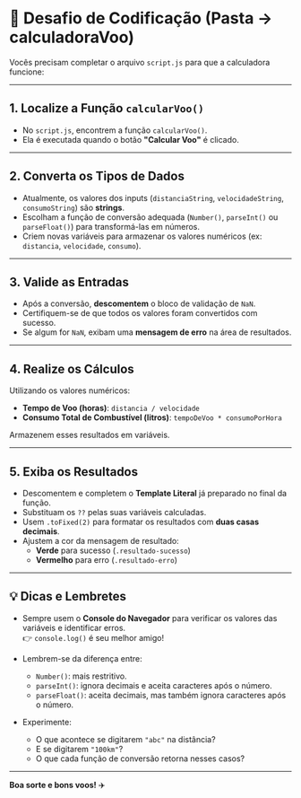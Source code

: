 # 🚀 Desafio de Codificação (Pasta -> calculadoraVoo)

Vocês precisam completar o arquivo `script.js` para que a calculadora funcione:

---

## 1. Localize a Função `calcularVoo()`

- No `script.js`, encontrem a função `calcularVoo()`.
- Ela é executada quando o botão **"Calcular Voo"** é clicado.

---

## 2. Converta os Tipos de Dados

- Atualmente, os valores dos inputs (`distanciaString`, `velocidadeString`, `consumoString`) são **strings**.
- Escolham a função de conversão adequada (`Number()`, `parseInt()` ou `parseFloat()`) para transformá-las em números.
- Criem novas variáveis para armazenar os valores numéricos (ex: `distancia`, `velocidade`, `consumo`).

---

## 3. Valide as Entradas

- Após a conversão, **descomentem** o bloco de validação de `NaN`.
- Certifiquem-se de que todos os valores foram convertidos com sucesso.
- Se algum for `NaN`, exibam uma **mensagem de erro** na área de resultados.

---

## 4. Realize os Cálculos

Utilizando os valores numéricos:

- **Tempo de Voo (horas)**: `distancia / velocidade`
- **Consumo Total de Combustível (litros)**: `tempoDeVoo * consumoPorHora`

Armazenem esses resultados em variáveis.

---

## 5. Exiba os Resultados

- Descomentem e completem o **Template Literal** já preparado no final da função.
- Substituam os `??` pelas suas variáveis calculadas.
- Usem `.toFixed(2)` para formatar os resultados com **duas casas decimais**.
- Ajustem a cor da mensagem de resultado:
  - **Verde** para sucesso (`.resultado-sucesso`)
  - **Vermelho** para erro (`.resultado-erro`)

---

## 💡 Dicas e Lembretes

- Sempre usem o **Console do Navegador** para verificar os valores das variáveis e identificar erros.  
  👉 `console.log()` é seu melhor amigo!
  
- Lembrem-se da diferença entre:
  - `Number()`: mais restritivo.
  - `parseInt()`: ignora decimais e aceita caracteres após o número.
  - `parseFloat()`: aceita decimais, mas também ignora caracteres após o número.

- Experimente:
  - O que acontece se digitarem `"abc"` na distância?
  - E se digitarem `"100km"`?
  - O que cada função de conversão retorna nesses casos?

---

**Boa sorte e bons voos!** ✈️

